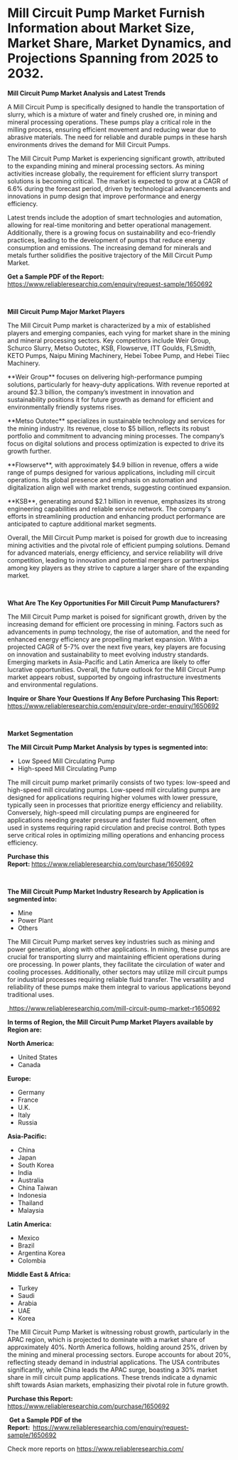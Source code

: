<p><h1>Mill Circuit Pump Market Furnish Information about Market Size, Market Share, Market Dynamics, and Projections Spanning from 2025 to 2032.</h1></p><p><strong>Mill Circuit Pump Market Analysis and Latest Trends</strong></p>
<p><p>A Mill Circuit Pump is specifically designed to handle the transportation of slurry, which is a mixture of water and finely crushed ore, in mining and mineral processing operations. These pumps play a critical role in the milling process, ensuring efficient movement and reducing wear due to abrasive materials. The need for reliable and durable pumps in these harsh environments drives the demand for Mill Circuit Pumps.</p><p>The Mill Circuit Pump Market is experiencing significant growth, attributed to the expanding mining and mineral processing sectors. As mining activities increase globally, the requirement for efficient slurry transport solutions is becoming critical. The market is expected to grow at a CAGR of 6.6% during the forecast period, driven by technological advancements and innovations in pump design that improve performance and energy efficiency. </p><p>Latest trends include the adoption of smart technologies and automation, allowing for real-time monitoring and better operational management. Additionally, there is a growing focus on sustainability and eco-friendly practices, leading to the development of pumps that reduce energy consumption and emissions. The increasing demand for minerals and metals further solidifies the positive trajectory of the Mill Circuit Pump Market.</p></p>
<p><strong>Get a Sample PDF of the Report:&nbsp;</strong> <a href="https://www.reliableresearchiq.com/enquiry/request-sample/1650692?utm_campaign=3006&utm_medium=2&utm_source=Github&utm_content=ia&utm_term=08042025&utm_id=mill-circuit-pump">https://www.reliableresearchiq.com/enquiry/request-sample/1650692</a></p>
<p>&nbsp;</p>
<p><strong>Mill Circuit Pump Major Market Players</strong></p>
<p><p>The Mill Circuit Pump market is characterized by a mix of established players and emerging companies, each vying for market share in the mining and mineral processing sectors. Key competitors include Weir Group, Schurco Slurry, Metso Outotec, KSB, Flowserve, ITT Goulds, FLSmidth, KETO Pumps, Naipu Mining Machinery, Hebei Tobee Pump, and Hebei Tiiec Machinery.</p><p>**Weir Group** focuses on delivering high-performance pumping solutions, particularly for heavy-duty applications. With revenue reported at around $2.3 billion, the company’s investment in innovation and sustainability positions it for future growth as demand for efficient and environmentally friendly systems rises.</p><p>**Metso Outotec** specializes in sustainable technology and services for the mining industry. Its revenue, close to $5 billion, reflects its robust portfolio and commitment to advancing mining processes. The company’s focus on digital solutions and process optimization is expected to drive its growth further.</p><p>**Flowserve**, with approximately $4.9 billion in revenue, offers a wide range of pumps designed for various applications, including mill circuit operations. Its global presence and emphasis on automation and digitalization align well with market trends, suggesting continued expansion.</p><p>**KSB**, generating around $2.1 billion in revenue, emphasizes its strong engineering capabilities and reliable service network. The company's efforts in streamlining production and enhancing product performance are anticipated to capture additional market segments.</p><p>Overall, the Mill Circuit Pump market is poised for growth due to increasing mining activities and the pivotal role of efficient pumping solutions. Demand for advanced materials, energy efficiency, and service reliability will drive competition, leading to innovation and potential mergers or partnerships among key players as they strive to capture a larger share of the expanding market.</p></p>
<p>&nbsp;</p>
<p><strong>What Are The Key Opportunities For Mill Circuit Pump Manufacturers?</strong></p>
<p><p>The Mill Circuit Pump market is poised for significant growth, driven by the increasing demand for efficient ore processing in mining. Factors such as advancements in pump technology, the rise of automation, and the need for enhanced energy efficiency are propelling market expansion. With a projected CAGR of 5-7% over the next five years, key players are focusing on innovation and sustainability to meet evolving industry standards. Emerging markets in Asia-Pacific and Latin America are likely to offer lucrative opportunities. Overall, the future outlook for the Mill Circuit Pump market appears robust, supported by ongoing infrastructure investments and environmental regulations.</p></p>
<p><strong>Inquire or Share Your Questions If Any Before Purchasing This Report:</strong> <a href="https://www.reliableresearchiq.com/enquiry/pre-order-enquiry/1650692?utm_campaign=3006&utm_medium=2&utm_source=Github&utm_content=ia&utm_term=08042025&utm_id=mill-circuit-pump">https://www.reliableresearchiq.com/enquiry/pre-order-enquiry/1650692</a></p>
<p>&nbsp;</p>
<p><strong>Market Segmentation</strong></p>
<p><strong>The Mill Circuit Pump Market Analysis by types is segmented into:</strong></p>
<p><ul><li>Low Speed Mill Circulating Pump</li><li>High-speed Mill Circulating Pump</li></ul></p>
<p><p>The mill circuit pump market primarily consists of two types: low-speed and high-speed mill circulating pumps. Low-speed mill circulating pumps are designed for applications requiring higher volumes with lower pressure, typically seen in processes that prioritize energy efficiency and reliability. Conversely, high-speed mill circulating pumps are engineered for applications needing greater pressure and faster fluid movement, often used in systems requiring rapid circulation and precise control. Both types serve critical roles in optimizing milling operations and enhancing process efficiency.</p></p>
<p><strong>Purchase this Report:&nbsp;</strong><a href="https://www.reliableresearchiq.com/purchase/1650692?utm_campaign=3006&utm_medium=2&utm_source=Github&utm_content=ia&utm_term=08042025&utm_id=mill-circuit-pump">https://www.reliableresearchiq.com/purchase/1650692</a></p>
<p>&nbsp;</p>
<p><strong>The Mill Circuit Pump Market Industry Research by Application is segmented into:</strong></p>
<p><ul><li>Mine</li><li>Power Plant</li><li>Others</li></ul></p>
<p><p>The Mill Circuit Pump market serves key industries such as mining and power generation, along with other applications. In mining, these pumps are crucial for transporting slurry and maintaining efficient operations during ore processing. In power plants, they facilitate the circulation of water and cooling processes. Additionally, other sectors may utilize mill circuit pumps for industrial processes requiring reliable fluid transfer. The versatility and reliability of these pumps make them integral to various applications beyond traditional uses.</p></p>
<p><a href="https://www.reliableresearchiq.com/mill-circuit-pump-market-r1650692?utm_campaign=3006&utm_medium=2&utm_source=Github&utm_content=ia&utm_term=08042025&utm_id=mill-circuit-pump">&nbsp;https://www.reliableresearchiq.com/mill-circuit-pump-market-r1650692</a></p>
<p><strong>In terms of Region, the Mill Circuit Pump Market Players available by Region are:</strong></p>
<p>
    <p> <strong> North America: </strong>
        <ul>
            <li>United States</li>
            <li>Canada</li>
        </ul>
        </p> 
    <p> <strong> Europe: </strong>
        <ul>
            <li>Germany</li>
            <li>France</li>
            <li>U.K.</li>
            <li>Italy</li>
            <li>Russia</li>
        </ul>
        </p> 
    <p> <strong> Asia-Pacific: </strong>
        <ul>
            <li>China</li>
            <li>Japan</li>
            <li>South Korea</li>
            <li>India</li>
            <li>Australia</li>
            <li>China Taiwan</li>
            <li>Indonesia</li>
            <li>Thailand</li>
            <li>Malaysia</li>
        </ul>
        </p> 
    <p> <strong> Latin America: </strong>
        <ul>
            <li>Mexico</li>
            <li>Brazil</li>
            <li>Argentina Korea</li>
            <li>Colombia</li>
        </ul>
        </p> 
    <p> <strong> Middle East & Africa: </strong>
        <ul>
            <li>Turkey</li>
            <li>Saudi</li>
            <li>Arabia</li>
            <li>UAE</li>
            <li>Korea</li>
        </ul>
    </p>
    </p>
<p><p>The Mill Circuit Pump Market is witnessing robust growth, particularly in the APAC region, which is projected to dominate with a market share of approximately 40%. North America follows, holding around 25%, driven by the mining and mineral processing sectors. Europe accounts for about 20%, reflecting steady demand in industrial applications. The USA contributes significantly, while China leads the APAC surge, boasting a 30% market share in mill circuit pump applications. These trends indicate a dynamic shift towards Asian markets, emphasizing their pivotal role in future growth.</p></p>
<p><strong>Purchase this Report: </strong><a href="https://www.reliableresearchiq.com/purchase/1650692?utm_campaign=3006&utm_medium=2&utm_source=Github&utm_content=ia&utm_term=08042025&utm_id=mill-circuit-pump">https://www.reliableresearchiq.com/purchase/1650692</a></p>
<p>&nbsp;<strong>Get a Sample PDF of the Report:&nbsp;&nbsp;</strong><a href="https://www.reliableresearchiq.com/enquiry/request-sample/1650692?utm_campaign=3006&utm_medium=2&utm_source=Github&utm_content=ia&utm_term=08042025&utm_id=mill-circuit-pump">https://www.reliableresearchiq.com/enquiry/request-sample/1650692</a></p>
<p><strong></strong></p>
<p>Check more reports on <a href="https://www.reliableresearchiq.com/?utm_campaign=3006&utm_medium=2&utm_source=Github&utm_content=ia&utm_term=08042025&utm_id=mill-circuit-pump">https://www.reliableresearchiq.com/</a></p>